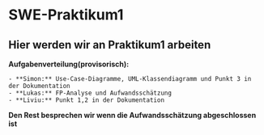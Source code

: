 SWE-Praktikum1
==============

Hier werden wir an Praktikum1 arbeiten
--------------------------------------

**Aufgabenverteilung(provisorisch):**

	- **Simon:** Use-Case-Diagramme, UML-Klassendiagramm und Punkt 3 in der Dokumentation
	- **Lukas:** FP-Analyse und Aufwandsschätzung
	- **Liviu:** Punkt 1,2 in der Dokumentation 


**Den Rest besprechen wir wenn die Aufwandsschätzung abgeschlossen ist**

